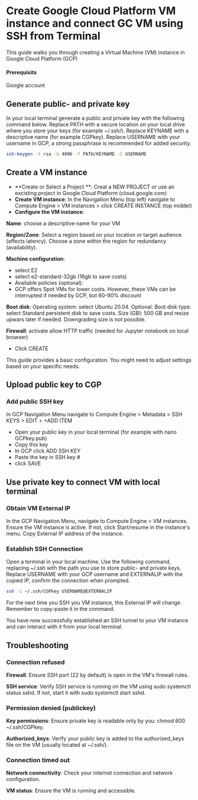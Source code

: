 # Create Google Cloud Platform VM instance and connect GC VM using SSH from Terminal

This guide walks you through creating a Virtual Machine (VM) instance in Google Cloud Platform (GCP)

#### Prerequisits

Google account

## Generate public- and private key

In your local terminal generate a public and private key with the following command below. Replace PATH with a secure location on your local drive where you store your keys (for example ~/.ssh/). Replace KEYNAME with a descriptive name (for example CGPkey). Replace USERNAME with your username in GCP, a strong passphrase is recommended for added security.
```sh
ssh-keygen -t rsa -b 4096 -f PATH/KEYNAME -C USERNAME
```

## Create a VM instance

- **Create or Select a Project
**: Creat a NEW PROJECT or use an excisting project in Google Cloud Platform (cloud.google.com)
- **Create VM instance**: In the Navigation Menu (top left) navigate to Compute Engine > VM instances > click CREATE INSTANCE (top middel)
- **Configure the VM instance**: 

**Name**: choose a descriptive name for your VM

**Region/Zone**: Select a region based on your location or target audience (affects latency). Choose a zone within the region for redundancy (availability).

**Machine configuration**:
- select E2	
- select e2-standard-32gb (16gb to save costs)
- Available policies (optional):
- GCP offers Spot VMs for lower costs. However, these VMs can be interrupted if needed by GCP, but 60-90% discount

**Boot disk**: Operating system: select Ubuntu 20.04. Optional: Boot disk type: select Standard persistent disk to save costs. Size (GB): 500 GB and resize upwars later if needed. Downgrading size is not possible.
	
**Firewall**: activate allow HTTP traffic (needed for Jupyter notebook on local browser)

- Click CREATE
	
This guide provides a basic configuration. You might need to adjust settings based on your specific needs.

## Upload public key to CGP

### Add public SSH key

In GCP Navigation Menu navigate to Compute Engine > Metadata > SSH KEYS > EDIT > +ADD ITEM
- Open your public key in your local terminal (for example with nano GCPkey.pub)
- Copy this key
- In GCP click ADD SSH KEY
- Paste the key in SSH key #
- click SAVE

## Use private key to connect VM with local terminal

### Obtain VM External IP

In the GCP Navigation Menu, navigate to Compute Engine > VM instances. Ensure the VM instance is active. If not, click Start/resume in the instance's menu. Copy External IP address of the instance.

### Establish SSH Connection

Open a terminal in your local machine. Use the following command, replacing ~/.ssh with the path you use to store public- and private keys. Replace USERNAME with your GCP username and EXTERNALIP with the copied IP, confirm  the connection when prompted.
```sh
ssh -i ~/.ssh/CGPkey USERNAME@EXTERNALIP
```
	
For the next time you SSH you VM instance, this External IP will change. Remember to copy-paste it in the command.

You have now successfully established an SSH tunnel to your VM instance and can interact with it from your local terminal.

## Troubleshooting 

### Connection refused
**Firewall**: Ensure SSH port (22 by default) is open in the VM's firewall rules.

**SSH service**: Verify SSH service is running on the VM using sudo systemctl status sshd. If not, start it with sudo systemctl start sshd.

### Permission denied (publickey)
**Key permissions**: Ensure private key is readable only by you: chmod 600 ~/.ssh/CGPkey.

**Authorized_keys**: Verify your public key is added to the authorized_keys file on the VM (usually located at ~/.ssh/).

### Connection timed out
**Network connectivity**: Check your internet connection and network configuration.

**VM status**: Ensure the VM is running and accessible.

